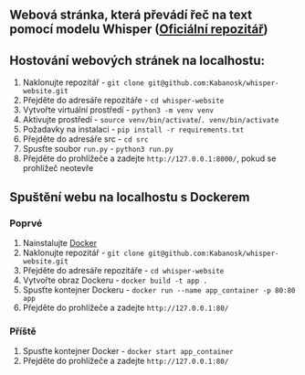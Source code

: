 ## Webová stránka, která převádí řeč na text pomocí modelu Whisper ([Oficiální repozitář](https://github.com/openai/whisper))

## Hostování webových stránek na localhostu:

1. Naklonujte repozitář - `git clone git@github.com:Kabanosk/whisper-website.git`
2. Přejděte do adresáře repozitáře - `cd whisper-website`
3. Vytvořte virtuální prostředí - `python3 -m venv venv`
4. Aktivujte prostředí - `source venv/bin/activate`/`. venv/bin/activate`
5. Požadavky na instalaci - `pip install -r requirements.txt`
6. Přejděte do adresáře src - `cd src`
7. Spusťte soubor `run.py` - `python3 run.py`
8. Přejděte do prohlížeče a zadejte `http://127.0.0.1:8000/`, pokud se prohlížeč neotevře

## Spuštění webu na localhostu s Dockerem
### Poprvé
1. Nainstalujte [Docker](https://docs.docker.com/engine/install/)
2. Naklonujte repozitář - `git clone git@github.com:Kabanosk/whisper-website.git`
3. Přejděte do adresáře repozitáře - `cd whisper-website`
4. Vytvořte obraz Dockeru - `docker build -t app .`
5. Spusťte kontejner Dockeru - `docker run --name app_container -p 80:80 app`
6. Přejděte do prohlížeče a zadejte `http://127.0.0.1:80/`

### Příště

1. Spusťte kontejner Docker - `docker start app_container`
2. Přejděte do prohlížeče a zadejte `http://127.0.0.1:80/`
